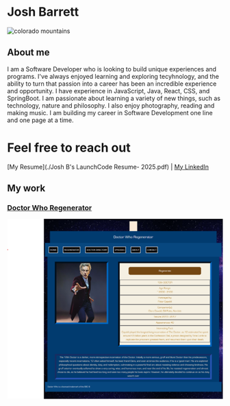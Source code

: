 # Josh Barrett

![colorado mountains](IMG_4386.JPEG)

## About me

I am a Software Developer who is looking to build unique experiences and programs. I've always enjoyed learning and exploring tecyhnology, and the ability to turn that passion into a career has been an incredible experience and opportunity. I have experience in JavaScript, Java, React, CSS, and SpringBoot. I am passionate about learning a variety of new things, such as technology, nature and philosophy. I also enjoy photography, reading and making music. I am building my career in Software Development one line and one page at a time.


# Feel free to reach out
[My Resume](./Josh B's LaunchCode Resume- 2025.pdf) | [My LinkedIn](www.linkedin.com/in/josh-e-barrett)


## My work 

### [Doctor Who Regenerator](https://dwregenerator.netlify.app)

![dwregen](image_2025-07-03_135234521.png)


